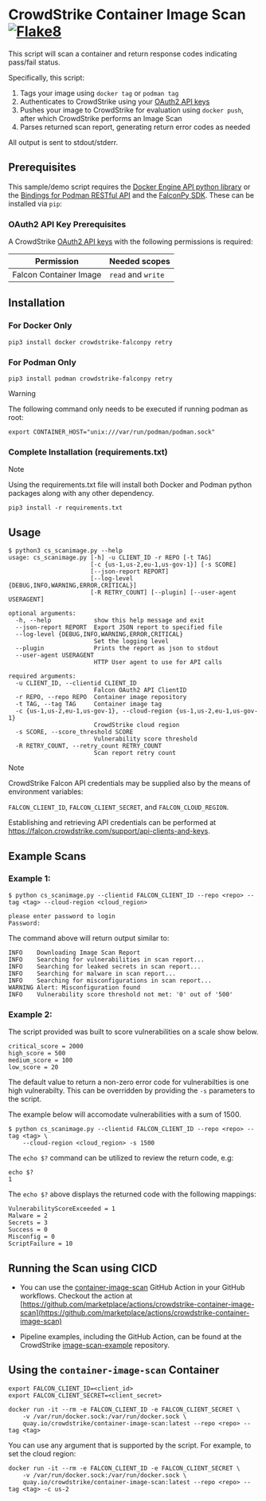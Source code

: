 # CrowdStrike Container Image Scan [![Flake8](https://github.com/CrowdStrike/container-image-scan/actions/workflows/linting.yml/badge.svg)](https://github.com/CrowdStrike/container-image-scan/actions/workflows/linting.yml)

This script will scan a container and return response codes indicating pass/fail status.

Specifically, this script:

1. Tags your image using `docker tag` or `podman tag`
2. Authenticates to CrowdStrike using your [OAuth2 API keys](https://falcon.crowdstrike.com/support/api-clients-and-keys)
3. Pushes your image to CrowdStrike for evaluation using `docker push`, after which CrowdStrike performs an Image Scan
4. Parses returned scan report, generating return error codes as needed

All output is sent to stdout/stderr.

## Prerequisites

This sample/demo script requires the [Docker Engine API python library](https://pypi.org/project/docker/) or the [Bindings for Podman RESTful API](https://pypi.org/project/podman/) and the [FalconPy SDK](https://github.com/CrowdStrike/falconpy). These can be installed via `pip`:

### OAuth2 API Key Prerequisites

A CrowdStrike [OAuth2 API keys](https://falcon.crowdstrike.com/support/api-clients-and-keys) with the following permissions is required:

| Permission             | Needed scopes      |
| ---------------------- | ------------------ |
| Falcon Container Image | `read` and `write` |

## Installation

### For Docker Only

```shell
pip3 install docker crowdstrike-falconpy retry
```

### For Podman Only

```shell
pip3 install podman crowdstrike-falconpy retry
```

> [!WARNING]
>
> The following command only needs to be executed if running podman as root:
>
> ```shell
> export CONTAINER_HOST="unix:///var/run/podman/podman.sock"
> ```

### Complete Installation (requirements.txt)

> [!NOTE]
> Using the requirements.txt file will install both Docker and Podman python packages along with
> any other dependency.

```shell
pip3 install -r requirements.txt
```

## Usage

```shell
$ python3 cs_scanimage.py --help
usage: cs_scanimage.py [-h] -u CLIENT_ID -r REPO [-t TAG]
                       [-c {us-1,us-2,eu-1,us-gov-1}] [-s SCORE]
                       [--json-report REPORT]
                       [--log-level {DEBUG,INFO,WARNING,ERROR,CRITICAL}]
                       [-R RETRY_COUNT] [--plugin] [--user-agent USERAGENT]

optional arguments:
  -h, --help            show this help message and exit
  --json-report REPORT  Export JSON report to specified file
  --log-level {DEBUG,INFO,WARNING,ERROR,CRITICAL}
                        Set the logging level
  --plugin              Prints the report as json to stdout
  --user-agent USERAGENT
                        HTTP User agent to use for API calls

required arguments:
  -u CLIENT_ID, --clientid CLIENT_ID
                        Falcon OAuth2 API ClientID
  -r REPO, --repo REPO  Container image repository
  -t TAG, --tag TAG     Container image tag
  -c {us-1,us-2,eu-1,us-gov-1}, --cloud-region {us-1,us-2,eu-1,us-gov-1}
                        CrowdStrike cloud region
  -s SCORE, --score_threshold SCORE
                        Vulnerability score threshold
  -R RETRY_COUNT, --retry_count RETRY_COUNT
                        Scan report retry count
```

> [!NOTE]
> CrowdStrike Falcon API credentials may be supplied also by the means of environment variables:
>
> `FALCON_CLIENT_ID`, `FALCON_CLIENT_SECRET`, and `FALCON_CLOUD_REGION`.
>
> Establishing and retrieving API credentials can be performed at https://falcon.crowdstrike.com/support/api-clients-and-keys.

## Example Scans

### Example 1:

```shell
$ python cs_scanimage.py --clientid FALCON_CLIENT_ID --repo <repo> --tag <tag> --cloud-region <cloud_region>

please enter password to login
Password:
```

The command above will return output similar to:

```shell
INFO    Downloading Image Scan Report
INFO    Searching for vulnerabilities in scan report...
INFO    Searching for leaked secrets in scan report...
INFO    Searching for malware in scan report...
INFO    Searching for misconfigurations in scan report...
WARNING Alert: Misconfiguration found
INFO    Vulnerability score threshold not met: '0' out of '500'
```

### Example 2:

The script provided was built to score vulnerabilities on a scale show below.

```
critical_score = 2000
high_score = 500
medium_score = 100
low_score = 20
```

The default value to return a non-zero error code for vulnerabilties is one high vulnerabilty. This can be overridden by providing the `-s` parameters to the script.

The example below will accomodate vulnerabilities with a sum of 1500.

```shell
$ python cs_scanimage.py --clientid FALCON_CLIENT_ID --repo <repo> --tag <tag> \
    --cloud-region <cloud_region> -s 1500

```

The `echo $?` command can be utilized to review the return code, e.g:

```shell
echo $?
1
```

The `echo $?` above displays the returned code with the following mappings:

```shell
VulnerabilityScoreExceeded = 1
Malware = 2
Secrets = 3
Success = 0
Misconfig = 0
ScriptFailure = 10
```

## Running the Scan using CICD

- You can use the [container-image-scan](https://github.com/marketplace/actions/crowdstrike-container-image-scan) GitHub Action in your GitHub workflows. Checkout the action at [https://github.com/marketplace/actions/crowdstrike-container-image-scan](https://github.com/marketplace/actions/crowdstrike-container-image-scan)

- Pipeline examples, including the GitHub Action, can be found at the CrowdStrike [image-scan-example](https://github.com/CrowdStrike/image-scan-example) repository.

## Using the `container-image-scan` Container

```shell
export FALCON_CLIENT_ID=<client_id>
export FALCON_CLIENT_SECRET=<client_secret>

docker run -it --rm -e FALCON_CLIENT_ID -e FALCON_CLIENT_SECRET \
    -v /var/run/docker.sock:/var/run/docker.sock \
    quay.io/crowdstrike/container-image-scan:latest --repo <repo> --tag <tag>
```

You can use any argument that is supported by the script. For example, to set the cloud region:

```shell
docker run -it --rm -e FALCON_CLIENT_ID -e FALCON_CLIENT_SECRET \
    -v /var/run/docker.sock:/var/run/docker.sock \
    quay.io/crowdstrike/container-image-scan:latest --repo <repo> --tag <tag> -c us-2
```
